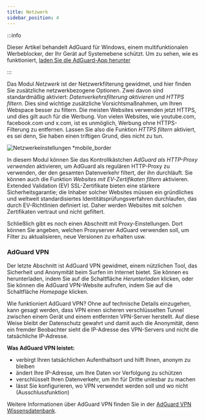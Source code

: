 ```yaml
---
title: Netzwerk
sidebar_position: 4
---
```


:::info

Dieser Artikel behandelt AdGuard für Windows, einem multifunktionalen Werbeblocker, der Ihr Gerät auf Systemebene schützt. Um zu sehen, wie es funktioniert, [laden Sie die AdGuard-App herunter](https://agrd.io/download-kb-adblock)

:::

Das Modul _Netzwerk_ ist der Netzwerkfilterung gewidmet, und hier finden Sie zusätzliche netzwerkbezogene Optionen. Zwei davon sind standardmäßig aktiviert: _Datenverkehrsfilterung aktivieren_ und _HTTPS filtern_. Dies sind wichtige zusätzliche Vorsichtsmaßnahmen, um Ihren Webspace besser zu filtern. Die meisten Websites verwenden jetzt HTTPS, und dies gilt auch für die Werbung. Von vielen Websites, wie youtube.com, facebook.com und x.com, ist es unmöglich, Werbung ohne HTTPS-Filterung zu entfernen. Lassen Sie also die Funktion _HTTPS filtern_ aktiviert, es sei denn, Sie haben einen triftigen Grund, dies nicht zu tun.

![Netzwerkeinstellungen \*mobile_border](https://cdn.adtidy.org/content/kb/ad_blocker/windows/overview/network-settings.png)

In diesem Modul können Sie das Kontrollkästchen _AdGuard als HTTP-Proxy verwenden_ aktivieren, um AdGuard als regulären HTTP-Proxy zu verwenden, der den gesamten Datenverkehr filtert, der ihn durchläuft. Sie können auch die Funktion _Websites mit EV-Zertifikaten filtern_ aktivieren. Extended Validation (EV) SSL-Zertifikate bieten eine stärkere Sicherheitsgarantie; die Inhaber solcher Websites müssen ein gründliches und weltweit standardisiertes Identitätsprüfungsverfahren durchlaufen, das durch EV-Richtlinien definiert ist. Daher werden Websites mit solchen Zertifikaten vertraut und nicht gefiltert.

Schließlich gibt es noch einen Abschnitt mit Proxy-Einstellungen. Dort können Sie angeben, welchen Proxyserver AdGuard verwenden soll, um Filter zu aktualisieren, neue Versionen zu erhalten usw.

### AdGuard VPN

Der letzte Abschnitt ist AdGuard VPN gewidmet, einem nützlichen Tool, das Sicherheit und Anonymität beim Surfen im Internet bietet. Sie können es herunterladen, indem Sie auf die Schaltfläche _Herunterladen_ klicken, oder Sie können die AdGuard VPN-Website aufrufen, indem Sie auf die Schaltfläche _Homepage_ klicken.

Wie funktioniert AdGuard VPN? Ohne auf technische Details einzugehen, kann gesagt werden, dass VPN einen sicheren verschlüsselten Tunnel zwischen einem Gerät und einem entfernten VPN-Server herstellt. Auf diese Weise bleibt der Datenschutz gewahrt und damit auch die Anonymität, denn ein fremder Beobachter sieht die IP-Adresse des VPN-Servers und nicht die tatsächliche IP-Adresse.

**Was AdGuard VPN leistet:**

- verbirgt Ihren tatsächlichen Aufenthaltsort und hilft Ihnen, anonym zu bleiben
- ändert Ihre IP-Adresse, um Ihre Daten vor Verfolgung zu schützen
- verschlüsselt Ihren Datenverkehr, um ihn für Dritte unlesbar zu machen
- lässt Sie konfigurieren, wo VPN verwendet werden soll und wo nicht (Ausschlussfunktion)

Weitere Informationen über AdGuard VPN finden Sie in der [AdGuard VPN Wissensdatenbank](https://adguard-vpn.com/kb/).
